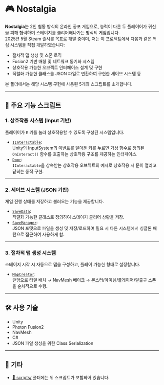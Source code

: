 # 🎮 Nostalgia

**Nostalgia**는 2인 협동 방식의 온라인 공포 게임으로, 능력이 다른 두 플레이어가 귀신을 피해 협력하며 스테이지를 클리어해나가는 방식의 게임입니다.  
2025년 5월 Steam 출시를 목표로 개발 중이며, 저는 이 프로젝트에서 다음과 같은 핵심 시스템을 직접 개발하였습니다:

- 절차적 맵 생성 및 스폰 로직
- Fusion2 기반 매칭 및 네트워크 동기화 시스템
- 상호작용 가능한 오브젝트 인터페이스 설계 및 구현
- 직렬화 가능한 클래스를 JSON 파일로 변환하여 구현한 세이브 시스템 등

본 폴더에서는 해당 시스템 구현에 사용된 5개의 스크립트를 소개합니다.

---

## 📌 주요 기능 스크립트

### 1. 상호작용 시스템 (Input 기반)
플레이어가 `E` 키를 눌러 상호작용할 수 있도록 구성된 시스템입니다.
- [`IInteractable`](./scripts/IInteractable.cs):  
  Unity의 InputSystem의 이벤트를 달아둔 키를 누르면 가상 함수로 정의된 `OnInteract()` 함수를 호출하는 상호작용 구조를 제공하는 인터페이스.
- [`Door`](./scripts/Door.cs):  
  `IInteractable`을 상속받는 상호작용 오브젝트의 예시로 상호작용 시 문이 열리고 닫히는 동작 구현.

---

### 2. 세이브 시스템 (JSON 기반)
게임 진행 상태를 저장하고 불러오는 기능을 제공합니다.
- [`SaveData`](./scripts/SaveData.cs):  
  직렬화 가능한 클래스로 정의하여 스테이지 클리어 상황을 저장.
- [`SaveManager`](./scripts/SaveManager.cs):  
  JSON 포맷으로 파일을 생성 및 저장/로드하여 필요 시 다른 시스템에서 싱글톤 패턴으로 접근하여 사용하게 함.

---

### 3. 절차적 맵 생성 시스템
스테이지 시작 시 자동으로 맵을 구성하고, 플레이 가능한 형태로 설정합니다.
- [`MapCreator`](./scripts/MapCreator.cs):  
  랜덤으로 타일 배치 → NavMesh 베이크 → 몬스터/아이템/플레이어/탈출구 스폰을 순차적으로 수행.

---

## 🛠️ 사용 기술
- Unity
- Photon Fusion2
- NavMesh
- C#
- JSON 파일 생성을 위한 Class Serialization

---

## 📂 기타
- [📁 scripts/](./scripts) 폴더에는 위 스크립트가 포함되어 있습니다.